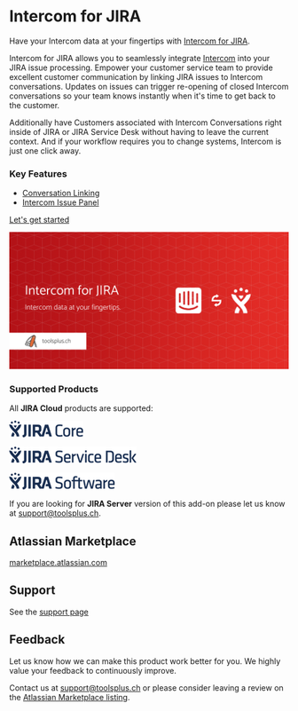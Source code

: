 # Intercom for JIRA

Have your Intercom data at your fingertips with [Intercom for JIRA](https://marketplace.atlassian.com/plugins/io.toolsplus.atlassian.connect.jira.intercom/cloud/overview).

Intercom for JIRA allows you to seamlessly integrate [Intercom](https://www.intercom.com/)
into your JIRA issue processing. Empower your customer service team to provide 
excellent customer communication by linking JIRA issues to Intercom conversations.
Updates on issues can trigger re-opening of closed Intercom conversations so your 
team knows instantly when it's time to get back to the customer.

Additionally have Customers associated with Intercom Conversations right inside 
of JIRA or JIRA Service Desk without having to leave the current context. And if 
your workflow requires you to change systems, Intercom is just one click away.

### Key Features

* [Conversation Linking](ConversationLinking.md)
* [Intercom Issue Panel](IntercomIssuePanel.md)

[Let's get started](GettingStarted.md)

![Banner](/assets/addons/intercom/Banner.jpeg) 

### Supported Products

All **JIRA Cloud** products are supported:

![JIRA Core](/assets/atlassian/products/JiraCore.png)

![JIRA Service Desk](/assets/atlassian/products/JiraServiceDesk.png)
 
![JIRA Software](/assets/atlassian/products/JiraSoftware.png)

If you are looking for **JIRA Server** version of this add-on please let us know 
at [support@toolsplus.ch](mailto:support@toolsplus.ch).  

## Atlassian Marketplace

[marketplace.atlassian.com](https://marketplace.atlassian.com/plugins/io.toolsplus.atlassian.connect.jira.intercom/cloud/overview) 

## Support

See the [support page](/pages/support.md)

## Feedback

Let us know how we can make this product work better for you. We highly value 
your feedback to continuously improve.

Contact us at [support@toolsplus.ch](mailto:support@toolsplus.ch) or please 
consider leaving a review on the [Atlassian Marketplace listing](https://marketplace.atlassian.com/plugins/io.toolsplus.atlassian.connect.jira.intercom/cloud/reviews).


